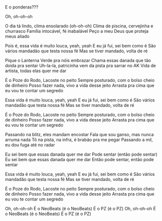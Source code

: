 E o ponderas???

Oh, oh-oh-oh

O dia tá lindo, clima ensolarado (oh-oh-oh)
Clima de piscina, cervejinha e churrasco
Família intocável, fé inabalável
Peço a meu Deus que proteja meus aliado

Pois é, essa vida é muito louca, yeah, yeah
E eu já fui, sei bem como é
São vários mandadão que testa nossa fé
Mas se tiver mandado, volta de ré

Pique o Lanterna Verde pra nóis embrazar
Chama essas danada que tão doida pra sentar
Uh-la-la, patricinha vem da pista pra sarrar no AK
Vida de artista, todas elas quer me dar

É o Poze do Rodo, Lacoste no peito
Sempre posturado, com o bolso cheio de dinheiro
Posso fazer nada, vivo a vida desse jeito
Arrasta pra cima que eu vou te contar um segredo

Essa vida é muito louca, yeah, yeah
E eu já fui, sei bem como é
São vários mandadão que testa nossa fé
Mas se tiver mandado, volta de ré

É o Poze do Rodo, Lacoste no peito
Sempre posturado, com o bolso cheio de dinheiro
Posso fazer nada, vivo a vida desse jeito
Arrasta pra cima que eu vou te contar um segredo

Passando na blitz, eles mandam encostar
Fala que sou ganso, mas nunca arruma nada
Tô na pista, na infra, é brabão pra me pegar
Passando a mil, eu dou fuga até no radar

Eu sei bem que essas danada quer me dar
Pode sentar (então pode sentar)
Eu sei bem que essas danada quer me dar
Então pode sentar, então pode sentar

Essa vida é muito louca, yeah, yeah
E eu já fui, sei bem como é
São vários mandadão que testa nossa fé
Mas se tiver mandado, volta de ré

É o Poze do Rodo, Lacoste no peito
Sempre posturado, com o bolso cheio de dinheiro
Posso fazer nada, vivo a vida desse jeito
Arrasta pra cima que eu vou te contar um segredo

Oh, oh-oh-oh
É o NeoBeats (é o NeoBeats)
É o PZ (é o PZ)
Oh, oh-oh-oh
É o NeoBeats (é o NeoBeats)
É o PZ (é o PZ)
